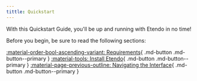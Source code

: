 ```yaml
---
tittle: Quickstart
---
```


With this Quickstart Guide, you'll be up and running with Etendo in no time! 

Before you begin, be sure to read the following sections:

[:material-order-bool-ascending-variant: Requirements](/docs/getting-started/requirements){ .md-button .md-button--primary }
[:material-tools: Install Etendo](/docs/getting-started/installation){ .md-button .md-button--primary } 
[:material-page-previous-outline: Navigating the Interface](/docs/getting-started/user-interface/workspace){ .md-button .md-button--primary } 




